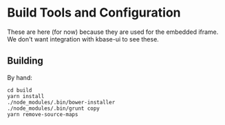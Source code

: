 # Build Tools and Configuration

These are here (for now) because they are used for the embedded iframe. We don't want integration with kbase-ui to see these.

## Building

By hand:

```
cd build
yarn install
./node_modules/.bin/bower-installer
./node_modules/.bin/grunt copy
yarn remove-source-maps
```
